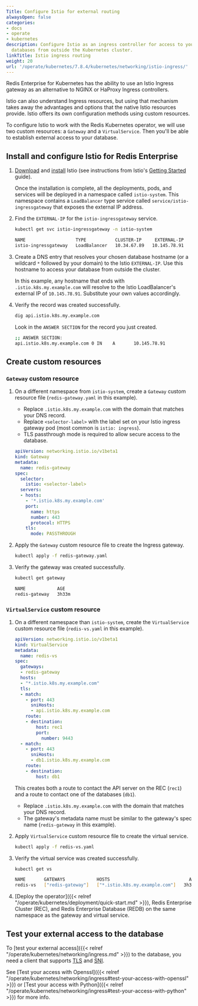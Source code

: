 ```yaml
---
Title: Configure Istio for external routing
alwaysOpen: false
categories:
- docs
- operate
- kubernetes
description: Configure Istio as an ingress controller for access to your Redis Enterprise
  databases from outside the Kubernetes cluster.
linkTitle: Istio ingress routing
weight: 20
url: '/operate/kubernetes/7.8.4/kubernetes/networking/istio-ingress/'
---
```


Redis Enterprise for Kubernetes has the ability to use an Istio Ingress gateway as an alternative to NGINX or HaProxy Ingress controllers.

Istio can also understand Ingress resources, but using that mechanism takes away the advantages and options that the native Istio resources provide. Istio offers its own configuration methods using custom resources.

To configure Istio to work with the Redis Kubernetes operator, we will use two custom resources: a `Gateway` and a `VirtualService`. Then you'll be able to establish external access to your database.

## Install and configure Istio for Redis Enterprise

1. [Download](https://istio.io/latest/docs/setup/getting-started/) and [install](https://istio.io/latest/docs/setup/getting-started/) Istio (see instructions from Istio's [Getting Started](https://istio.io/latest/docs/setup/getting-started/) guide).

    Once the installation is complete, all the deployments, pods, and services will be deployed in a namespace called `istio-system`. This namespace contains a `LoadBalancer` type service called `service/istio-ingressgateway` that exposes the external IP address.

1. Find the `EXTERNAL-IP` for the `istio-ingressgateway` service.

    ```sh
    kubectl get svc istio-ingressgateway -n istio-system

    NAME                   TYPE           CLUSTER-IP     EXTERNAL-IP      PORT(S)                                                                      AGE
    istio-ingressgateway   LoadBalancer   10.34.67.89   10.145.78.91   15021:12345/TCP,80:67891/TCP,443:23456/TCP,31400:78901/TCP,15443:10112/TCP   3h8m
    ```

1. Create a DNS entry that resolves your chosen database hostname (or a wildcard `*` followed by your domain) to the Istio `EXTERNAL-IP`. Use this hostname to access your database from outside the cluster.

    In this example, any hostname that ends with `.istio.k8s.my.example.com` will resolve to the Istio LoadBalancer's external IP of `10.145.78.91`. Substitute your own values accordingly.

1. Verify the record was created successfully.

    ```sh
    dig api.istio.k8s.my.example.com
    ```

    Look in the `ANSWER SECTION` for the record you just created.

    ```sh
    ;; ANSWER SECTION:
    api.istio.k8s.my.example.com 0 IN    A       10.145.78.91
    ```

## Create custom resources

### `Gateway` custom resource

1. On a different namespace from `istio-system`, create a `Gateway` custom resource file (`redis-gateway.yaml` in this example).

    - Replace `.istio.k8s.my.example.com` with the domain that matches your DNS record.
    - Replace `<selector-label>` with the label set on your Istio ingress gateway pod (most common is `istio: ingress`).
    - TLS passthrough mode is required to allow secure access to the database.

    ```yaml
    apiVersion: networking.istio.io/v1beta1
    kind: Gateway
    metadata:
      name: redis-gateway
    spec:
      selector:
        istio: <selector-label>
      servers:
      - hosts:
        - '*.istio.k8s.my.example.com'
        port:
          name: https
          number: 443
          protocol: HTTPS
        tls:
          mode: PASSTHROUGH
    ```



1. Apply the `Gateway` custom resource file to create the Ingress gateway.

    ```sh
    kubectl apply -f redis-gateway.yaml
    ```

1. Verify the gateway was created successfully.

      ```sh
      kubectl get gateway

      NAME            AGE
      redis-gateway   3h33m
      ```

### `VirtualService` custom resource

1. On a different namespace than `istio-system`, create the `VirtualService` custom resource file (`redis-vs.yaml` in this example).

    ```yaml
    apiVersion: networking.istio.io/v1beta1
    kind: VirtualService
    metadata:
      name: redis-vs
    spec:
      gateways:
      - redis-gateway
      hosts:
      - "*.istio.k8s.my.example.com"
      tls:
      - match:
        - port: 443
          sniHosts:
          - api.istio.k8s.my.example.com
        route:
        - destination:
            host: rec1
            port:
              number: 9443
      - match:
        - port: 443
          sniHosts:
          - db1.istio.k8s.my.example.com
        route:
        - destination:
            host: db1
    ```

    This creates both a route to contact the API server on the REC (`rec1`) and a route to contact one of the databases (`db1`).

    - Replace `.istio.k8s.my.example.com` with the domain that matches your DNS record.
    - The gateway's metadata name must be similar to the gateway's spec name (`redis-gateway` in this example).
   
1. Apply `VirtualService` custom resource file to create the virtual service.

    ```sh
    kubectl apply -f redis-vs.yaml
    ```

1. Verify the virtual service was created successfully.

    ```sh
    kubectl get vs

    NAME       GATEWAYS            HOSTS                              AGE
    redis-vs   ["redis-gateway"]   ["*.istio.k8s.my.example.com"]   3h33m
    ```

1. [Deploy the operator]({{< relref "/operate/kubernetes/deployment/quick-start.md" >}}), Redis Enterprise Cluster (REC), and Redis Enterprise Database (REDB) on the same namespace as the gateway and virtual service.

## Test your external access to the database

To [test your external access]({{< relref "/operate/kubernetes/networking/ingress.md" >}}) to the database, you need a client that supports [TLS](https://en.wikipedia.org/wiki/Transport_Layer_Security) and [SNI](https://en.wikipedia.org/wiki/Server_Name_Indication).

See [Test your access with Openssl]({{< relref "/operate/kubernetes/networking/ingress#test-your-access-with-openssl" >}}) or [Test your access with Python]({{< relref "/operate/kubernetes/networking/ingress#test-your-access-with-python" >}}) for more info.

